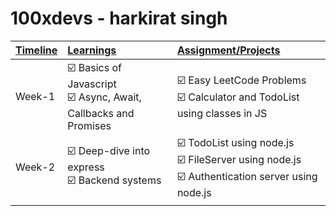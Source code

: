 # 100xdevs - harkirat singh

| <u>Timeline</u> | <u>Learnings</u>                                             | <u>Assignment/Projects</u>                                   |
| --------------- | :----------------------------------------------------------- | :----------------------------------------------------------- |
| Week-1          | ☑️ Basics of Javascript<br />☑️ Async, Await, Callbacks and Promises<br /> | ☑️ Easy LeetCode Problems<br />☑️ Calculator and TodoList using classes in JS |
| Week-2          | ☑️ Deep-dive into express<br />☑️ Backend systems              | ☑️ TodoList using node.js<br />☑️ FileServer using node.js<br />☑️ Authentication server using node.js |
|                 |                                                              |                                                              |
